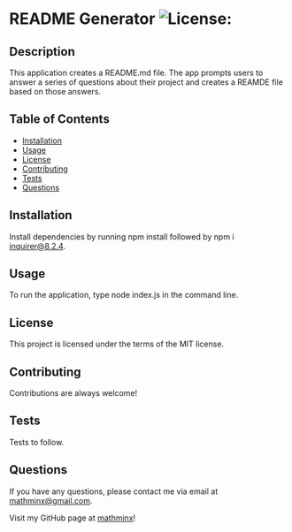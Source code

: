 # README Generator       ![License: ](https://img.shields.io/badge/License-MIT-blueviolet.svg)

  ## Description

  This application creates a README.md file. The app prompts users to answer a series of questions about their project and creates a REAMDE file based on those answers.

  ## Table of Contents
  * [Installation](#installation)
  * [Usage](#usage)
  * [License](#license)
  * [Contributing](#contributing)
  * [Tests](#tests)
  * [Questions](#questions)

  ## Installation
  
  Install dependencies by running npm install followed by npm i inquirer@8.2.4.

  ## Usage

  To run the application, type node index.js in the command line.

  ## License
    
  This project is licensed under the terms of the MIT license.
  
  

  ## Contributing

  Contributions are always welcome! 

  ## Tests

  Tests to follow.

  ## Questions

  If you have any questions, please contact me via email at mathminx@gmail.com.

  Visit my GitHub page at [mathminx](https://github.com/mathminx/)!
